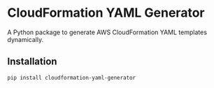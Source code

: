 # CloudFormation YAML Generator

A Python package to generate AWS CloudFormation YAML templates dynamically.

## Installation
```bash
pip install cloudformation-yaml-generator
